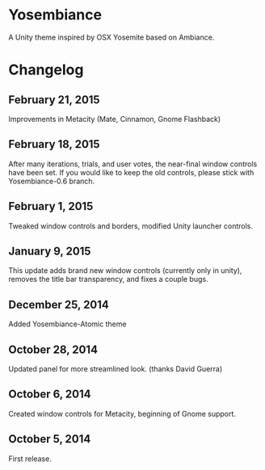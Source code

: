 Yosembiance
===========
A Unity theme inspired by OSX Yosemite based on Ambiance.


Changelog
=========

February 21, 2015
----------------------
Improvements in Metacity (Mate, Cinnamon, Gnome Flashback)

February 18, 2015
----------------------
After many iterations, trials, and user votes, the near-final window controls have been set.  If you would like to keep the old controls, please stick with Yosembiance-0.6 branch.

February 1, 2015
----------------------
Tweaked window controls and borders, modified Unity launcher controls.

January 9, 2015
----------------------
This update adds brand new window controls (currently only in unity), removes the title bar transparency, and fixes a couple bugs.

December 25, 2014
----------------------
Added Yosembiance-Atomic theme

October 28, 2014
----------------------
Updated panel for more streamlined look. (thanks David Guerra)

October 6, 2014
----------------------
Created window controls for Metacity, beginning of Gnome support.

October 5, 2014
----------------------
First release.
